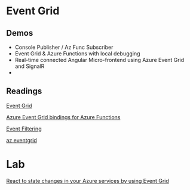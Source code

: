 # Event Grid

## Demos

- Console Publisher / Az Func Subscriber
- Event Grid & Azure Functions with local debugging
- Real-time connected Angular Micro-frontend using Azure Event Grid and SignalR
- 

## Readings

[Event Grid](https://docs.microsoft.com/en-us/azure/event-grid/overview)

[Azure Event Grid bindings for Azure Functions](https://docs.microsoft.com/en-us/azure/azure-functions/functions-bindings-event-grid)

[Event Filtering](https://docs.microsoft.com/en-us/azure/event-grid/event-filtering)

[az eventgrid](https://docs.microsoft.com/en-us/cli/azure/eventgrid?view=azure-cli-latest)

# Lab

[React to state changes in your Azure services by using Event Grid](https://docs.microsoft.com/en-us/learn/modules/react-to-state-changes-using-event-grid/)
